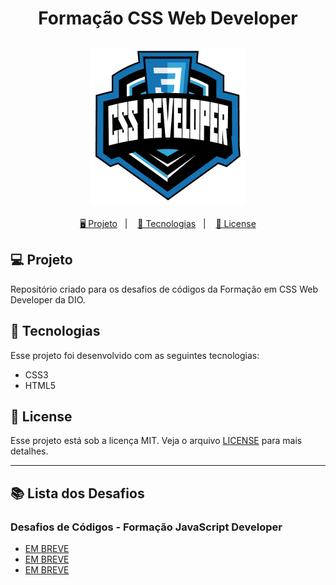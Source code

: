 <h1 align="center">
  Formação CSS Web Developer
</h1>

<h2 align="center">
  <img src="./assets/css.webp" width="250px">
</h2>

<p align="center">
  <a href="#-projeto">🖥️ Projeto</a>&nbsp;&nbsp;&nbsp;|&nbsp;&nbsp;&nbsp;
  <a href="#-tecnologias">🚀 Tecnologias</a>&nbsp;&nbsp;&nbsp;|&nbsp;&nbsp;&nbsp;
  <a href="#-license">📝 License</a>
</p>

## 💻 Projeto

Repositório criado para os desafios de códigos da Formação em CSS Web Developer da DIO.

## 🚀 Tecnologias

Esse projeto foi desenvolvido com as seguintes tecnologias:

- CSS3
- HTML5

## 📝 License

Esse projeto está sob a licença MIT. Veja o arquivo [LICENSE](LICENSE) para mais detalhes.

---

## 📚 Lista dos Desafios

### Desafios de Códigos - Formação JavaScript Developer

- [EM BREVE]()
- [EM BREVE]()
- [EM BREVE]()